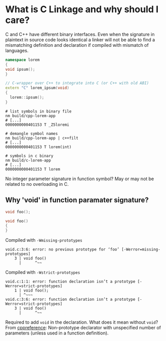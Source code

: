 # What is C Linkage and why should I care?

C and C++ have different binary interfaces. Even when the signature in plaintext in source code looks identical a linker will not be able to find a mismatching definition and declaration if compiled with mismatch of languages.

```cpp
namespace lorem
{
void ipsum();
}

// C-wrapper over C++ to integrate into C (or C++ with old ABI)
extern "C" lorem_ipsum(void)
{
  lorem::ipsum();
}
```

```
# list symbols in binary file
nm build/cpp-lorem-app
# [...]
0000000000401153 T _Z5loremi

# demangle symbol names
nm build/cpp-lorem-app | c++filt
# [...]
0000000000401153 T lorem(int)

# symbols in c binary
nm build/c-lorem-app
# [...]
0000000000401153 T lorem
```

No integer parameter signature in function symbol? May or may not be related to no overloading in C.

## Why 'void' in function paramater signature?

```c
void foo();

void foo()
{
}
```

Compiled with `-Wmissing-prototypes`

```
void.c:3:6: error: no previous prototype for ‘foo’ [-Werror=missing-prototypes]
    3 | void foo()
      |      ^~~
```

Compiled with `-Wstrict-prototypes`

```
void.c:1:1: error: function declaration isn’t a prototype [-Werror=strict-prototypes]
    1 | void foo();
      | ^~~~
void.c:3:6: error: function declaration isn’t a prototype [-Werror=strict-prototypes]
    3 | void foo()
      |      ^~~
```

Required to add `void` in the declaration. What does it mean without `void`? From [cppreference](https://en.cppreference.com/w/c/language/function_declaration): Non-prototype declarator with unspecified number of parameters (unless used in a function definition).

